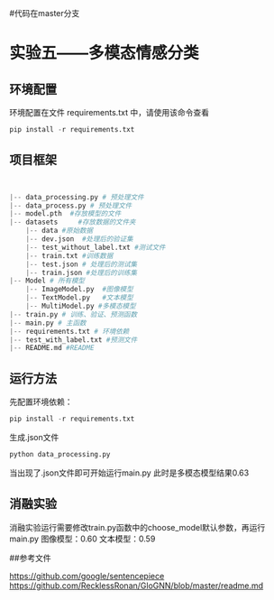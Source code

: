 #代码在master分支

# 实验五——多模态情感分类

## 环境配置

环境配置在文件 requirements.txt 中，请使用该命令查看

```py
pip install -r requirements.txt
```

## 项目框架

```py


|-- data_processing.py # 预处理文件
|-- data_process.py # 预处理文件
|-- model.pth  #存放模型的文件
|-- datasets     #存放数据的文件夹
    |-- data #原始数据
    |-- dev.json  #处理后的验证集
    |-- test_without_label.txt #测试文件
    |-- train.txt #训练数据
    |-- test.json # 处理后的测试集
    |-- train.json #处理后的训练集
|-- Model # 所有模型
    |-- ImageModel.py  #图像模型
    |-- TextModel.py   #文本模型
    |-- MultiModel.py #多模态模型
|-- train.py # 训练、验证、预测函数
|-- main.py # 主函数
|-- requirements.txt # 环境依赖
|-- test_with_label.txt #预测文件
|-- README.md #README
```



## 运行方法

先配置环境依赖：

```py
pip install -r requirements.txt
```

生成.json文件
```py
python data_processing.py
```

当出现了.json文件即可开始运行main.py
此时是多模态模型结果0.63
  
## 消融实验

消融实验运行需要修改train.py函数中的choose_model默认参数，再运行main.py
图像模型：0.60
文本模型：0.59

##参考文件

https://github.com/google/sentencepiece
https://github.com/RecklessRonan/GloGNN/blob/master/readme.md
